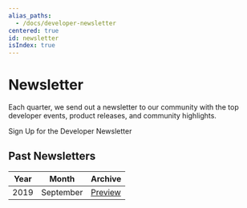 ```yaml
---
alias_paths:
  - /docs/developer-newsletter
centered: true
id: newsletter
isIndex: true
---
```

# Newsletter

Each quarter, we send out a newsletter to our community with the top developer events, product releases, and community highlights.

<CTA to="https://community.box.com/t5/Box-Newsletters/bg-p/Newsletters" narrow>
Sign Up for the Developer Newsletter

</CTA>

## Past Newsletters

| Year | Month     | Archive                     |
| ---- | --------- | --------------------------- |
| 2019 | September | [Preview][download-2019-q3] |

[download-2019-q3]: https://cloud.box.com/s/m7i1r21wudyl2cjnhotgvggou36w8rbx
